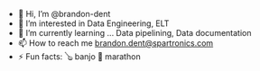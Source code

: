 - 👋 Hi, I’m @brandon-dent
- 👀 I’m interested in
        Data Engineering,
        ELT           
- 🌱 I’m currently learning ...
        Data pipelining,
        Data documentation
- 📫 How to reach me
        brandon.dent@spartronics.com
- ⚡ Fun facts:
        🪕 banjo
        🏃 marathon
